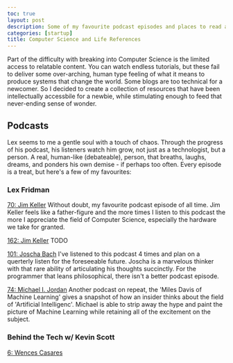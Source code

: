 ```yaml
---
toc: true
layout: post
description: Some of my favourite podcast episodes and places to read about Computer Science and life.
categories: [startup]
title: Computer Science and Life References
---
```


Part of the difficulty with breaking into Computer Science is the limited access to relatable content. You can watch endless tutorials, but these fail to deliver some over-arching, human type feeling of what it means to produce systems that change the world. Some blogs are too technical for a newcomer. So I decided to create a collection of resources that have been intellectually accessbile for a newbie, while stimulating enough to feed that never-ending sense of wonder.

## Podcasts
Lex seems to me a gentle soul with a touch of chaos. Through the progress of his podcast, his listeners watch him grow, not just as a technologist, but a person. A real, human-like (debateable), person, that breaths, laughs, dreams, and ponders his own demise - if perhaps too often. Every episode is a treat, but here's a few of my favourites:

### Lex Fridman

[70: Jim Keller](https://www.youtube.com/watch?v=Nb2tebYAaOA)
Without doubt, my favourite podcast episode of all time. Jim Keller feels like a father-figure and the more times I listen to this podcast the more I appreciate the field of Computer Science, especially the hardware we take for granted.

[162: Jim Keller](https://www.youtube.com/watch?v=G4hL5Om4IJ4&t=8239s)
TODO

[101: Joscha Bach](https://www.youtube.com/watch?v=P-2P3MSZrBM)
I've listened to this podcast 4 times and plan on a querterly listen for the foreseeable future. Joscha is a marvelous thinker with that rare ability of articulating his thoughts succinctly. For the programmer that leans philosophical, there isn't a better podcast episode.

[74: Michael I. Jordan](https://www.youtube.com/watch?v=EYIKy_FM9x0)
Another podcast on repeat, the 'Miles Davis of Machine Learning' gives a snapshot of how an insider thinks about the field of 'Artificial Intelligenc'. Michael is able to strip away the hype and paint the picture of Machine Learning while retaining all of the excitement on the subject.


### Behind the Tech w/ Kevin Scott

[6: Wences Casares](https://www.youtube.com/watch?v=xM-duzL3ZRY)
